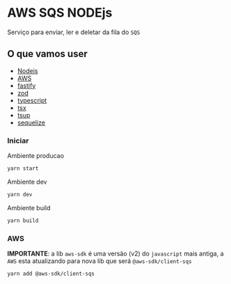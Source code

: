 # AWS SQS NODEjs

Serviço para enviar, ler e deletar da fila do `SQS`

## O que vamos user

- [Nodejs](https://nodejs.org/en)
- [AWS](https://docs.aws.amazon.com/AWSJavaScriptSDK/v3/latest/client/sqs/)
- [fastify](https://fastify.dev/)
- [zod](https://zod.dev/)
- [typescript](https://www.typescriptlang.org/)
- [tsx](https://www.npmjs.com/package/tsx)
- [tsup](https://www.npmjs.com/package/tsup)
- [sequelize](https://sequelize.org/docs/v6/getting-started/)

### Iniciar

Ambiente producao

```bash
yarn start
```

Ambiente dev

```bash
yarn dev
```

Ambiente build

```bash
yarn build
```

### AWS

**IMPORTANTE**: a lib `aws-sdk` é uma versão (v2) do `javascript` mais antiga, a `AWS` esta atualizando para nova lib que será `@aws-sdk/client-sqs`

```bash
yarn add @aws-sdk/client-sqs
```
